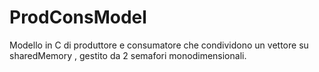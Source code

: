 # ProdConsModel
Modello in C di produttore e consumatore che condividono un vettore su sharedMemory , gestito da 2 semafori monodimensionali.
